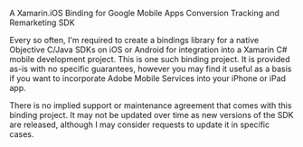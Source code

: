 A Xamarin.iOS Binding for Google Mobile Apps Conversion Tracking and Remarketing SDK

Every so often, I'm required to create a bindings library for a native Objective C/Java SDKs on iOS or Android for integration into a Xamarin C# mobile development project. This is one such binding project. It is provided as-is with no specific guarantees, however you may find it useful as a basis if you want to incorporate Adobe Mobile Services into your iPhone or iPad app.

There is no implied support or maintenance agreement that comes with this binding project. It may not be updated over time as new versions of the SDK are released, although I may consider requests to update it in specific cases.
